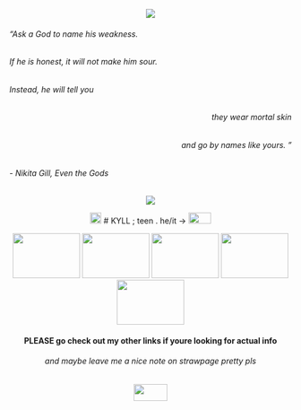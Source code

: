 <p align="center">
  <img src="https://gifcity.carrd.co/assets/images/gallery39/d9209fb0.gif?v=d55ea43d">
</p>

###### “Ask a God to name his weakness.

###### If he is honest, it will not make him sour.
###### Instead, he will tell you
###### <p align="right">they wear mortal skin</p>
###### <p align="right">and go by names like yours. ”</p>

######  - Nikita Gill, *Even the Gods* 
<p align="center">
  <img src="https://gifcity.carrd.co/assets/images/gallery48/2c555316.gif?v=d55ea43d">
</p>

 <p align="center">
   <img width="20" height="20" src="https://gifcity.carrd.co/assets/images/gallery120/3ded8620.gif?v=d55ea43d">
#   KYLL ; teen . he/it -> 
  <img width="40" height="20" src="https://upload.wikimedia.org/wikipedia/commons/thumb/e/ed/Agender_pride_flag.svg/2560px-Agender_pride_flag.svg.png">
</p>

 <p align="center">
   <img width="120" height="80" src="https://64.media.tumblr.com/7b2d2bc2daaa7e49b4060f50580ac32c/c3de01a11644097d-ba/s100x200/e6cd1fba5d8acfd79709ec6bced89ac4f6f109ef.gifv">
   <img width="120" height="80" src="https://images-wixmp-ed30a86b8c4ca887773594c2.wixmp.com/f/818acd97-1680-4dd1-9d23-23e22fd49506/dgmsl1v-4ecc3f84-5a39-4698-9e10-84a7b9420f05.png?token=eyJ0eXAiOiJKV1QiLCJhbGciOiJIUzI1NiJ9.eyJzdWIiOiJ1cm46YXBwOjdlMGQxODg5ODIyNjQzNzNhNWYwZDQxNWVhMGQyNmUwIiwiaXNzIjoidXJuOmFwcDo3ZTBkMTg4OTgyMjY0MzczYTVmMGQ0MTVlYTBkMjZlMCIsIm9iaiI6W1t7InBhdGgiOiJcL2ZcLzgxOGFjZDk3LTE2ODAtNGRkMS05ZDIzLTIzZTIyZmQ0OTUwNlwvZGdtc2wxdi00ZWNjM2Y4NC01YTM5LTQ2OTgtOWUxMC04NGE3Yjk0MjBmMDUucG5nIn1dXSwiYXVkIjpbInVybjpzZXJ2aWNlOmZpbGUuZG93bmxvYWQiXX0.TDxMv80Dyd1OyfUmUJNYJciHpO-DR3eApQ47V4nS_60">
   <img width="120" height="80" src="https://media1.tenor.com/m/myBfhd5IeTMAAAAd/falin-farlyn.gif">
   <img width="120" height="80" src="https://images-wixmp-ed30a86b8c4ca887773594c2.wixmp.com/f/a5c80f9f-634b-4c6e-993a-900d0424df72/dfd04d1-c22de2cf-be4f-499f-9b13-2bac14443b6b.png/v1/fill/w_100,h_50,q_80,strp/_f2u__evil_autism_flag_stamp_by_zombugz_dfd04d1-fullview.jpg?token=eyJ0eXAiOiJKV1QiLCJhbGciOiJIUzI1NiJ9.eyJzdWIiOiJ1cm46YXBwOjdlMGQxODg5ODIyNjQzNzNhNWYwZDQxNWVhMGQyNmUwIiwiaXNzIjoidXJuOmFwcDo3ZTBkMTg4OTgyMjY0MzczYTVmMGQ0MTVlYTBkMjZlMCIsIm9iaiI6W1t7ImhlaWdodCI6Ijw9NTAiLCJwYXRoIjoiXC9mXC9hNWM4MGY5Zi02MzRiLTRjNmUtOTkzYS05MDBkMDQyNGRmNzJcL2RmZDA0ZDEtYzIyZGUyY2YtYmU0Zi00OTlmLTliMTMtMmJhYzE0NDQzYjZiLnBuZyIsIndpZHRoIjoiPD0xMDAifV1dLCJhdWQiOlsidXJuOnNlcnZpY2U6aW1hZ2Uub3BlcmF0aW9ucyJdfQ.mRIKynK5VNiMFFY-35oUrcFvj9uec0PHZOF2IoxW8AU">
   <img width="120" height="80" src="https://images-wixmp-ed30a86b8c4ca887773594c2.wixmp.com/f/ecdcebaf-fcff-41a0-9f3e-e71cfb6c6a1f/d2ffr4j-d9b6a3ea-d01e-40b0-a69f-b4b0a552b9a3.png?token=eyJ0eXAiOiJKV1QiLCJhbGciOiJIUzI1NiJ9.eyJzdWIiOiJ1cm46YXBwOjdlMGQxODg5ODIyNjQzNzNhNWYwZDQxNWVhMGQyNmUwIiwiaXNzIjoidXJuOmFwcDo3ZTBkMTg4OTgyMjY0MzczYTVmMGQ0MTVlYTBkMjZlMCIsIm9iaiI6W1t7InBhdGgiOiJcL2ZcL2VjZGNlYmFmLWZjZmYtNDFhMC05ZjNlLWU3MWNmYjZjNmExZlwvZDJmZnI0ai1kOWI2YTNlYS1kMDFlLTQwYjAtYTY5Zi1iNGIwYTU1MmI5YTMucG5nIn1dXSwiYXVkIjpbInVybjpzZXJ2aWNlOmZpbGUuZG93bmxvYWQiXX0.S--8TIeE2XgQWqlrFLaMlWX0UGLDqAJA6XxI5JSLh_o">
 </p>
 
#### <p align="center"> PLEASE go check out my other links if youre looking for actual info </p>
###### <p align="center"> and maybe leave me a nice note on strawpage pretty pls </p>
<p align="center">
  <img width="60" height="30" src="https://gifcity.carrd.co/assets/images/gallery77/9090fe5e.gif?v=d55ea43d">
</p>
